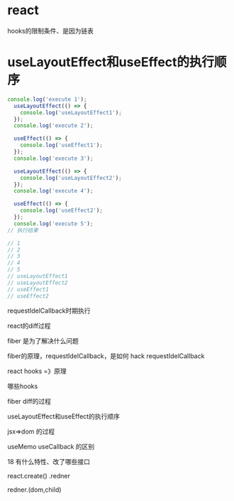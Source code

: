 # react

hooks的限制条件、是因为链表

# useLayoutEffect和useEffect的执行顺序

```javascript
console.log('execute 1');
  useLayoutEffect(() => {
    console.log('useLayoutEffect1');
  });
  console.log('execute 2');

  useEffect(() => {
    console.log('useEffect1');
  });
  console.log('execute 3');

  useLayoutEffect(() => {
    console.log('useLayoutEffect2');
  });
  console.log('execute 4');

  useEffect(() => {
    console.log('useEffect2');
  });
  console.log('execute 5');
// 执行结果

// 1
// 2
// 3
// 4
// 5
// useLayoutEffect1
// useLayoutEffect2
// useEffect1
// useEffect2
```

requestIdelCallback时期执行

react的diff过程

fiber 是为了解决什么问题

fiber的原理，requestIdelCallback，是如何 hack requestIdelCallback

react hooks =》原理

哪些hooks

fiber diff的过程

useLayoutEffect和useEffect的执行顺序

jsx=>dom 的过程

useMemo useCallback 的区别

18  有什么特性、改了哪些接口

react.create() .redner

redner.(dom,child)

